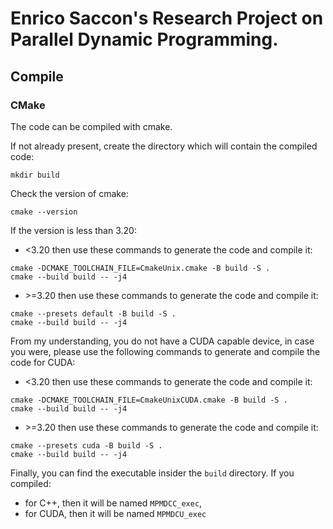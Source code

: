 # Enrico Saccon's Research Project on Parallel Dynamic Programming.

## Compile

### CMake 
The code can be compiled with cmake. 

If not already present, create the directory which will contain the compiled code:

```shell
mkdir build
```

Check the version of cmake:

```shell
cmake --version
```

If the version is less than 3.20:

- <3.20 then use these commands to generate the code and compile it:
```shell
cmake -DCMAKE_TOOLCHAIN_FILE=CmakeUnix.cmake -B build -S .
cmake --build build -- -j4
```
- \>=3.20 then use these commands to generate the code and compile it:
```shell
cmake --presets default -B build -S .
cmake --build build -- -j4
```

From my understanding, you do not have a CUDA capable device, in case you were, please use the following commands to 
generate and compile the code for CUDA:

- <3.20 then use these commands to generate the code and compile it:
```shell
cmake -DCMAKE_TOOLCHAIN_FILE=CmakeUnixCUDA.cmake -B build -S .
cmake --build build -- -j4
```
- \>=3.20 then use these commands to generate the code and compile it:
```shell
cmake --presets cuda -B build -S .
cmake --build build -- -j4
```

Finally, you can find the executable insider the `build` directory. If you compiled:

- for C++, then it will be named `MPMDCC_exec`,
- for CUDA, then it will be named `MPMDCU_exec`
